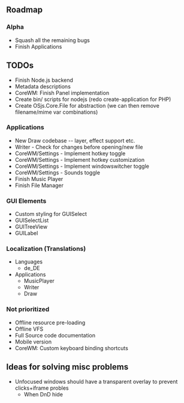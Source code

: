 
## Roadmap

### Alpha
* Squash all the remaining bugs
* Finish Applications

## TODOs
* Finish Node.js backend
* Metadata descriptions
* CoreWM: Finish Panel implementation
* Create bin/ scripts for nodejs (redo create-application for PHP)
* Create OSjs.Core.File for abstraction (we can then remove filename/mime var combinations)

### Applications
* New Draw codebase -- layer, effect support etc.
* Writer - Check for changes before opening/new file
* CoreWM/Settings - Implement hotkey toggle
* CoreWM/Settings - Implement hotkey customization
* CoreWM/Settings - Implement windowswitcher toggle
* CoreWM/Settings - Sounds toggle
* Finish Music Player
* Finish File Manager

### GUI Elements
* Custom styling for GUISelect
* GUISelectList
* GUITreeView
* GUILabel

### Localization (Translations)
* Languages
  - de_DE
* Applications
  - MusicPlayer
  - Writer
  - Draw

### Not prioritized
* Offline resource pre-loading
* Offline VFS
* Full Source code documentation
* Mobile version
* CoreWM: Custom keyboard binding shortcuts

## Ideas for solving misc problems
* Unfocused windows should have a transparent overlay to prevent clicks+iframe probles
  * When DnD hide

